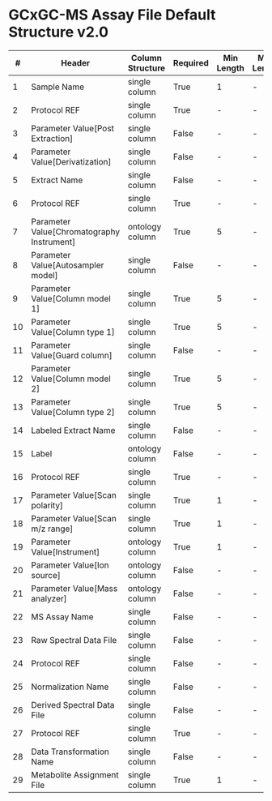 # GCxGC-MS Assay File Default Structure v2.0

| # |Header  | Column Structure  | Required | Min Length | Max Length | Description | Examples | Controlled Terms| Default Value  |
|---|--------|-------------------|----------|------------|------------|-------------|----------|-----------------|----------------|
| 1 | Sample Name | single column | True | 1 | - |  |  |  | |
| 2 | Protocol REF | single column | True | - | - |  |  |  | Extraction|
| 3 | Parameter Value[Post Extraction] | single column | False | - | - |  |  |  | |
| 4 | Parameter Value[Derivatization] | single column | False | - | - |  |  |  | |
| 5 | Extract Name | single column | False | - | - |  |  |  | |
| 6 | Protocol REF | single column | True | - | - |  |  |  | Chromatography|
| 7 | Parameter Value[Chromatography Instrument] | ontology column | True | 5 | - |  |  |  | |
| 8 | Parameter Value[Autosampler model] | single column | False | - | - |  |  |  | |
| 9 | Parameter Value[Column model 1] | single column | True | 5 | - |  |  |  | |
| 10 | Parameter Value[Column type 1] | single column | True | 5 | - |  |  |  | |
| 11 | Parameter Value[Guard column] | single column | False | - | - |  |  |  | |
| 12 | Parameter Value[Column model 2] | single column | True | 5 | - |  |  |  | |
| 13 | Parameter Value[Column type 2] | single column | True | 5 | - |  |  |  | |
| 14 | Labeled Extract Name | single column | False | - | - |  |  |  | |
| 15 | Label | ontology column | False | - | - |  |  |  | |
| 16 | Protocol REF | single column | True | - | - |  |  |  | Mass spectrometry|
| 17 | Parameter Value[Scan polarity] | single column | True | 1 | - |  |  | [Controlled Terms](../../../docs/prioritised-control-lists/assay-file-control-lists/gcxgc-ms.md#parameter-valuescan-polarity-column) | |
| 18 | Parameter Value[Scan m/z range] | single column | True | 1 | - |  |  |  | |
| 19 | Parameter Value[Instrument] | ontology column | True | 1 | - |  |  |  | |
| 20 | Parameter Value[Ion source] | ontology column | False | - | - |  |  |  | |
| 21 | Parameter Value[Mass analyzer] | ontology column | False | - | - |  |  | [Controlled Terms](../../../docs/prioritised-control-lists/assay-file-control-lists/gcxgc-ms.md#parameter-valuemass-analyzer-column) | |
| 22 | MS Assay Name | single column | False | - | - |  |  |  | |
| 23 | Raw Spectral Data File | single column | False | - | - |  |  |  | |
| 24 | Protocol REF | single column | False | - | - |  |  |  | Data transformation|
| 25 | Normalization Name | single column | False | - | - |  |  |  | |
| 26 | Derived Spectral Data File | single column | False | - | - |  |  |  | |
| 27 | Protocol REF | single column | True | - | - |  |  |  | Metabolite identification|
| 28 | Data Transformation Name | single column | False | - | - |  |  |  | |
| 29 | Metabolite Assignment File | single column | True | 1 | - |  |  |  | |
